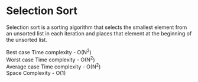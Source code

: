 # Selection Sort
Selection sort is a sorting algorithm that selects the smallest element from an unsorted list in each iteration and places that element at the beginning of the unsorted list.

Best case Time complexity - O(N<sup>2</sup>) <br/>
Worst case Time complexity - O(N<sup>2</sup>) <br/>
Average case Time complexity - O(N<sup>2</sup>) <br/>
Space Complexity - O(1) <br/>

